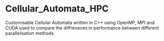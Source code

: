 # Cellular_Automata_HPC
Customisable Cellular Automata written in C++ using OpenMP, MPI and CUDA used to compare the diffreneces in performance between different parallelisation methods

